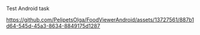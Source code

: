 Test Android task


https://github.com/PelipetsOlga/FoodViewerAndroid/assets/13727561/887b1d64-545d-45a3-8634-8849175d1287

